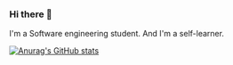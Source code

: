 ### Hi there 👋

I'm a Software engineering student. And I'm a self-learner.

[![Anurag's GitHub stats](https://github-readme-stats.vercel.app/api?username=KolithaBandara)](https://github.com/anuraghazra/github-readme-stats)
